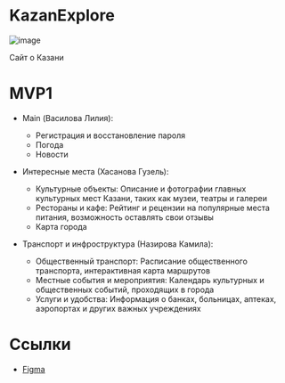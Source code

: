 # KazanExplore 
![image](https://blog.ostrovok.ru/wp-content/uploads/2023/02/1%D0%BA%D0%BE%D0%BF%D0%B8%D1%8F-2.jpg) 


Сайт о Казани

# MVP1
- Main (Василова Лилия):
  - Регистрация и восстановление пароля
  - Погода
  - Новости
    
- Интересные места (Хасанова Гузель):
  - Культурные объекты: Описание и фотографии главных культурных мест Казани, таких как музеи, театры и галереи
  - Рестораны и кафе: Рейтинг и рецензии на популярные места питания, возможность оставлять свои отзывы
  - Карта города
    
- Транспорт и инфроструктура (Назирова Камила):
  - Общественный транспорт: Расписание общественного транспорта, интерактивная карта маршрутов
  - Местные события и мероприятия: Календарь культурных и общественных событий, проходящих в города
  - Услуги и удобства: Информация о банках, больницах, аптеках, аэропортах и других важных учреждениях

# Ссылки
- [Figma](https://www.figma.com/file/hAQRn14BNGzsM8K0MmyxSZ/KazaExplore?type=design&node-id=0%3A1&mode=design&t=Yh9pRCjMLs4OTOn5-1)
